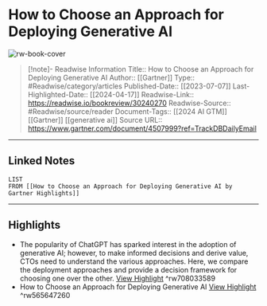 # How to Choose an Approach for Deploying Generative AI

![rw-book-cover](https://readwise-assets.s3.amazonaws.com/media/uploaded_book_covers/profile_174804/gartner-tile_AWfEVnG.jpg)
<br>
>[!note]- Readwise Information
>Title:: How to Choose an Approach for Deploying Generative AI
>Author:: [[Gartner]]
>Type:: #Readwise/category/articles
>Published-Date:: [[2023-07-07]]
>Last-Highlighted-Date:: [[2024-04-17]]
>Readwise-Link:: https://readwise.io/bookreview/30240270
>Readwise-Source:: #Readwise/source/reader
>Document-Tags:: [[2024 AI GTM]] [[Gartner]] [[generative ai]] 
>Source URL:: https://www.gartner.com/document/4507999?ref=TrackDBDailyEmail
--- 

## Linked Notes
```dataview
LIST
FROM [[How to Choose an Approach for Deploying Generative AI by Gartner Highlights]]
```

---

## Highlights
- The popularity of ChatGPT has sparked interest in the adoption of generative AI; however, to make informed decisions and derive value, CTOs need to understand the various approaches. Here, we compare the deployment approaches and provide a decision framework for choosing one over the other. [View Highlight](https://readwise.io/open/708033589) ^rw708033589
- How to Choose an Approach for Deploying Generative AI [View Highlight](https://readwise.io/open/565647260) ^rw565647260
